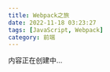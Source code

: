 ```yaml
---
title: Webpack之旅
date: 2022-11-18 03:23:27
tags: [JavaScript, Webpack]
category: 前端
---
```


内容正在创建中...
